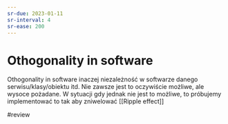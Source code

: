 ```yaml
---
sr-due: 2023-01-11
sr-interval: 4
sr-ease: 200
---
```


# Othogonality in software

Othogonality in software inaczej niezależność w softwarze danego serwisu/klasy/obiektu itd. Nie zawsze jest to oczywiście możliwe, ale wysoce pożadane. W sytuacji gdy jednak nie jest to możliwe, to próbujemy implementować to tak aby zniwelować [[Ripple effect]]

#review